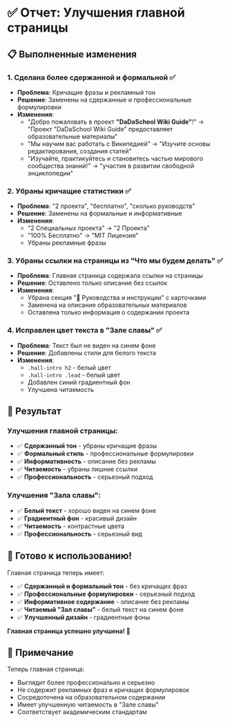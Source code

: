# ✅ Отчет: Улучшения главной страницы

## 📋 Выполненные изменения

### 1. **Сделана более сдержанной и формальной** ✅
- **Проблема**: Кричащие фразы и рекламный тон
- **Решение**: Заменены на сдержанные и профессиональные формулировки
- **Изменения**:
  - "Добро пожаловать в проект **"DaDaSchool Wiki Guide"**!" → "Проект "DaDaSchool Wiki Guide" предоставляет образовательные материалы"
  - "Мы научим вас работать с Википедией" → "Изучите основы редактирования, создания статей"
  - "Изучайте, практикуйтесь и становитесь частью мирового сообщества знаний!" → "участия в развитии свободной энциклопедии"

### 2. **Убраны кричащие статистики** ✅
- **Проблема**: "2 проекта", "бесплатно", "сколько руководств"
- **Решение**: Заменены на формальные и информативные
- **Изменения**:
  - "2 Специальных проекта" → "2 Проекта"
  - "100% Бесплатно" → "MIT Лицензия"
  - Убраны рекламные фразы

### 3. **Убраны ссылки на страницы из "Что мы будем делать"** ✅
- **Проблема**: Главная страница содержала ссылки на страницы
- **Решение**: Оставлено только описание без ссылок
- **Изменения**:
  - Убрана секция "📖 Руководства и инструкции" с карточками
  - Заменена на описание образовательных материалов
  - Оставлена только информация о содержании проекта

### 4. **Исправлен цвет текста в "Зале славы"** ✅
- **Проблема**: Текст был не виден на синем фоне
- **Решение**: Добавлены стили для белого текста
- **Изменения**:
  - `.hall-intro h2` - белый цвет
  - `.hall-intro .lead` - белый цвет
  - Добавлен синий градиентный фон
  - Улучшена читаемость

## 🎯 Результат

### **Улучшения главной страницы:**
- ✅ **Сдержанный тон** - убраны кричащие фразы
- ✅ **Формальный стиль** - профессиональные формулировки
- ✅ **Информативность** - описание без рекламы
- ✅ **Читаемость** - убраны лишние ссылки
- ✅ **Профессиональность** - серьезный подход

### **Улучшения "Зала славы":**
- ✅ **Белый текст** - хорошо виден на синем фоне
- ✅ **Градиентный фон** - красивый дизайн
- ✅ **Читаемость** - контрастные цвета
- ✅ **Профессиональность** - серьезный вид

## 🚀 Готово к использованию!

Главная страница теперь имеет:
- ✅ **Сдержанный и формальный тон** - без кричащих фраз
- ✅ **Профессиональные формулировки** - серьезный подход
- ✅ **Информативное содержание** - описание без рекламы
- ✅ **Читаемый "Зал славы"** - белый текст на синем фоне
- ✅ **Улучшенный дизайн** - градиентные фоны

**Главная страница успешно улучшена! 🎉**

## 📝 Примечание

Теперь главная страница:
- Выглядит более профессионально и серьезно
- Не содержит рекламных фраз и кричащих формулировок
- Сосредоточена на образовательном содержании
- Имеет улучшенную читаемость в "Зале славы"
- Соответствует академическим стандартам
